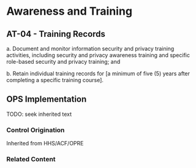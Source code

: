 # Awareness and Training
## AT-04 - Training Records

a. Document and monitor information security and privacy training activities, including security and privacy awareness training and specific role-based security and privacy training; and

b. Retain individual training records for [a minimum of five (5) years after completing a specific training course].

## OPS Implementation

TODO: seek inherited text

### Control Origination

Inherited from HHS/ACF/OPRE

### Related Content
